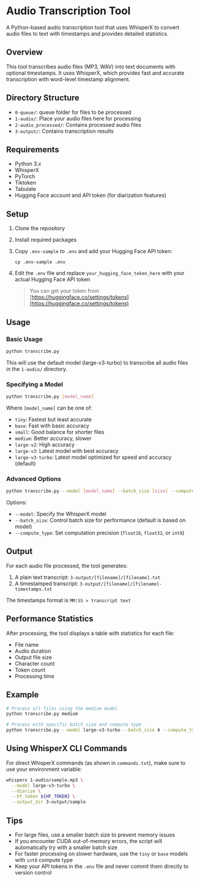 # Audio Transcription Tool

A Python-based audio transcription tool that uses WhisperX to convert audio files to text with timestamps and provides detailed statistics.

## Overview

This tool transcribes audio files (MP3, WAV) into text documents with optional timestamps. It uses WhisperX, which provides fast and accurate transcription with word-level timestamp alignment.

## Directory Structure

- `0-queue/`: queue folder for files to be processed
- `1-audio/`: Place your audio files here for processing
- `2-audio_processed/`: Contains processed audio files
- `3-output/`: Contains transcription results

## Requirements

- Python 3.x
- WhisperX
- PyTorch
- Tiktoken
- Tabulate
- Hugging Face account and API token (for diarization features)

## Setup

1. Clone the repository
2. Install required packages
3. Copy `.env-sample` to `.env` and add your Hugging Face API token:
   ```
   cp .env-sample .env
   ```
4. Edit the `.env` file and replace `your_hugging_face_token_here` with your actual Hugging Face API token
   
   > You can get your token from [https://huggingface.co/settings/tokens](https://huggingface.co/settings/tokens)

## Usage

### Basic Usage

```bash
python transcribe.py
```

This will use the default model (large-v3-turbo) to transcribe all audio files in the `1-audio/` directory.

### Specifying a Model

```bash
python transcribe.py [model_name]
```

Where `[model_name]` can be one of:
- `tiny`: Fastest but least accurate
- `base`: Fast with basic accuracy
- `small`: Good balance for shorter files
- `medium`: Better accuracy, slower
- `large-v2`: High accuracy
- `large-v3`: Latest model with best accuracy
- `large-v3-turbo`: Latest model optimized for speed and accuracy (default)

### Advanced Options

```bash
python transcribe.py --model [model_name] --batch_size [size] --compute_type [type]
```

Options:
- `--model`: Specify the WhisperX model
- `--batch_size`: Control batch size for performance (default is based on model)
- `--compute_type`: Set computation precision (`float16`, `float32`, or `int8`)

## Output

For each audio file processed, the tool generates:

1. A plain text transcript: `3-output/[filename]/[filename].txt`
2. A timestamped transcript: `3-output/[filename]/[filename]-timestamps.txt`

The timestamps format is `MM:SS > transcript text`

## Performance Statistics

After processing, the tool displays a table with statistics for each file:
- File name
- Audio duration
- Output file size
- Character count
- Token count
- Processing time

## Example

```bash
# Process all files using the medium model
python transcribe.py medium

# Process with specific batch size and compute type
python transcribe.py --model large-v3-turbo --batch_size 4 --compute_type int8
```

## Using WhisperX CLI Commands

For direct WhisperX commands (as shown in `commands.txt`), make sure to use your environment variable:

```bash
whisperx 1-audio/sample.mp3 \
  --model large-v3-turbo \
  --diarize \
  --hf_token ${HF_TOKEN} \
  --output_dir 3-output/sample
```

## Tips

- For large files, use a smaller batch size to prevent memory issues
- If you encounter CUDA out-of-memory errors, the script will automatically try with a smaller batch size
- For faster processing on slower hardware, use the `tiny` or `base` models with `int8` compute type
- Keep your API tokens in the `.env` file and never commit them directly to version control